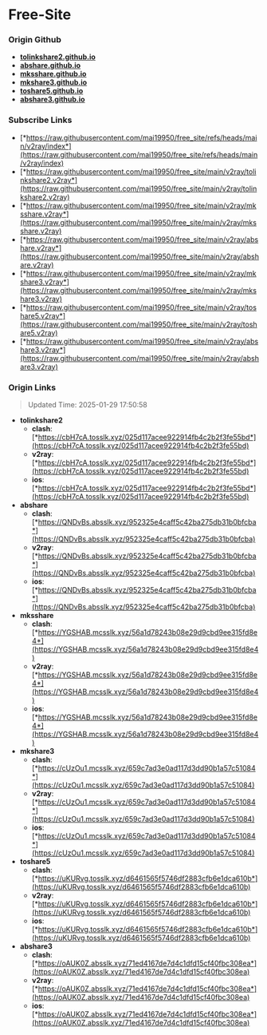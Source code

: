 # Free-Site

### Origin Github

- [**tolinkshare2.github.io**](https://github.com/tolinkshare2/tolinkshare2.github.io)
- [**abshare.github.io**](https://github.com/abshare/abshare.github.io)
- [**mksshare.github.io**](https://github.com/mksshare/mksshare.github.io)
- [**mkshare3.github.io**](https://github.com/mkshare3/mkshare3.github.io)
- [**toshare5.github.io**](https://github.com/toshare5/toshare5.github.io)
- [**abshare3.github.io**](https://github.com/abshare3/abshare3.github.io)

### Subscribe Links

- [*https://raw.githubusercontent.com/mai19950/free_site/refs/heads/main/v2ray/index*](https://raw.githubusercontent.com/mai19950/free_site/refs/heads/main/v2ray/index)
- [*https://raw.githubusercontent.com/mai19950/free_site/main/v2ray/tolinkshare2.v2ray*](https://raw.githubusercontent.com/mai19950/free_site/main/v2ray/tolinkshare2.v2ray)
- [*https://raw.githubusercontent.com/mai19950/free_site/main/v2ray/mksshare.v2ray*](https://raw.githubusercontent.com/mai19950/free_site/main/v2ray/mksshare.v2ray)
- [*https://raw.githubusercontent.com/mai19950/free_site/main/v2ray/abshare.v2ray*](https://raw.githubusercontent.com/mai19950/free_site/main/v2ray/abshare.v2ray)
- [*https://raw.githubusercontent.com/mai19950/free_site/main/v2ray/mkshare3.v2ray*](https://raw.githubusercontent.com/mai19950/free_site/main/v2ray/mkshare3.v2ray)
- [*https://raw.githubusercontent.com/mai19950/free_site/main/v2ray/toshare5.v2ray*](https://raw.githubusercontent.com/mai19950/free_site/main/v2ray/toshare5.v2ray)
- [*https://raw.githubusercontent.com/mai19950/free_site/main/v2ray/abshare3.v2ray*](https://raw.githubusercontent.com/mai19950/free_site/main/v2ray/abshare3.v2ray)

### Origin Links

> Updated Time: 2025-01-29 17:50:58

- **tolinkshare2**
  - **clash**: [*https://cbH7cA.tosslk.xyz/025d117acee922914fb4c2b2f3fe55bd*](https://cbH7cA.tosslk.xyz/025d117acee922914fb4c2b2f3fe55bd)
  - **v2ray**: [*https://cbH7cA.tosslk.xyz/025d117acee922914fb4c2b2f3fe55bd*](https://cbH7cA.tosslk.xyz/025d117acee922914fb4c2b2f3fe55bd)
  - **ios**: [*https://cbH7cA.tosslk.xyz/025d117acee922914fb4c2b2f3fe55bd*](https://cbH7cA.tosslk.xyz/025d117acee922914fb4c2b2f3fe55bd)
- **abshare**
  - **clash**: [*https://QNDvBs.absslk.xyz/952325e4caff5c42ba275db31b0bfcba*](https://QNDvBs.absslk.xyz/952325e4caff5c42ba275db31b0bfcba)
  - **v2ray**: [*https://QNDvBs.absslk.xyz/952325e4caff5c42ba275db31b0bfcba*](https://QNDvBs.absslk.xyz/952325e4caff5c42ba275db31b0bfcba)
  - **ios**: [*https://QNDvBs.absslk.xyz/952325e4caff5c42ba275db31b0bfcba*](https://QNDvBs.absslk.xyz/952325e4caff5c42ba275db31b0bfcba)
- **mksshare**
  - **clash**: [*https://YGSHAB.mcsslk.xyz/56a1d78243b08e29d9cbd9ee315fd8e4*](https://YGSHAB.mcsslk.xyz/56a1d78243b08e29d9cbd9ee315fd8e4)
  - **v2ray**: [*https://YGSHAB.mcsslk.xyz/56a1d78243b08e29d9cbd9ee315fd8e4*](https://YGSHAB.mcsslk.xyz/56a1d78243b08e29d9cbd9ee315fd8e4)
  - **ios**: [*https://YGSHAB.mcsslk.xyz/56a1d78243b08e29d9cbd9ee315fd8e4*](https://YGSHAB.mcsslk.xyz/56a1d78243b08e29d9cbd9ee315fd8e4)
- **mkshare3**
  - **clash**: [*https://cUzOu1.mcsslk.xyz/659c7ad3e0ad117d3dd90b1a57c51084*](https://cUzOu1.mcsslk.xyz/659c7ad3e0ad117d3dd90b1a57c51084)
  - **v2ray**: [*https://cUzOu1.mcsslk.xyz/659c7ad3e0ad117d3dd90b1a57c51084*](https://cUzOu1.mcsslk.xyz/659c7ad3e0ad117d3dd90b1a57c51084)
  - **ios**: [*https://cUzOu1.mcsslk.xyz/659c7ad3e0ad117d3dd90b1a57c51084*](https://cUzOu1.mcsslk.xyz/659c7ad3e0ad117d3dd90b1a57c51084)
- **toshare5**
  - **clash**: [*https://uKURvg.tosslk.xyz/d6461565f5746df2883cfb6e1dca610b*](https://uKURvg.tosslk.xyz/d6461565f5746df2883cfb6e1dca610b)
  - **v2ray**: [*https://uKURvg.tosslk.xyz/d6461565f5746df2883cfb6e1dca610b*](https://uKURvg.tosslk.xyz/d6461565f5746df2883cfb6e1dca610b)
  - **ios**: [*https://uKURvg.tosslk.xyz/d6461565f5746df2883cfb6e1dca610b*](https://uKURvg.tosslk.xyz/d6461565f5746df2883cfb6e1dca610b)
- **abshare3**
  - **clash**: [*https://oAUK0Z.absslk.xyz/71ed4167de7d4c1dfd15cf40fbc308ea*](https://oAUK0Z.absslk.xyz/71ed4167de7d4c1dfd15cf40fbc308ea)
  - **v2ray**: [*https://oAUK0Z.absslk.xyz/71ed4167de7d4c1dfd15cf40fbc308ea*](https://oAUK0Z.absslk.xyz/71ed4167de7d4c1dfd15cf40fbc308ea)
  - **ios**: [*https://oAUK0Z.absslk.xyz/71ed4167de7d4c1dfd15cf40fbc308ea*](https://oAUK0Z.absslk.xyz/71ed4167de7d4c1dfd15cf40fbc308ea)

